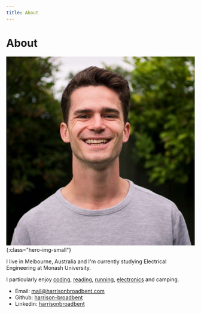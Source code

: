 ```yaml
---
title: About
---
```


# About

![photo-of-harrison](images/profile.jpg){:class="hero-img-small"}

I live in Melbourne, Australia and I'm currently studying Electrical Engineering at Monash University.

I particularly enjoy [coding](software), [reading](reading), [running](running), [electronics](electronics) and camping.

- Email: [mail@harrisonbroadbent.com](mailto:mail@harrisonbroadbent.com)
- Github: [harrison-broadbent](https://github.com/harrison-broadbent)
- Linkedin: [harrisonbroadbent](https://au.linkedin.com/in/harrisonbroadbent)
